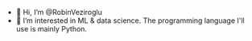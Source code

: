 - 👋 Hi, I’m @RobinVeziroglu
- 👀 I’m interested in ML & data science. The programming language I'll use is mainly Python.


<!---
RobinVeziroglu/RobinVeziroglu is a ✨ special ✨ repository because its `README.md` (this file) appears on your GitHub profile.
You can click the Preview link to take a look at your changes.
--->
